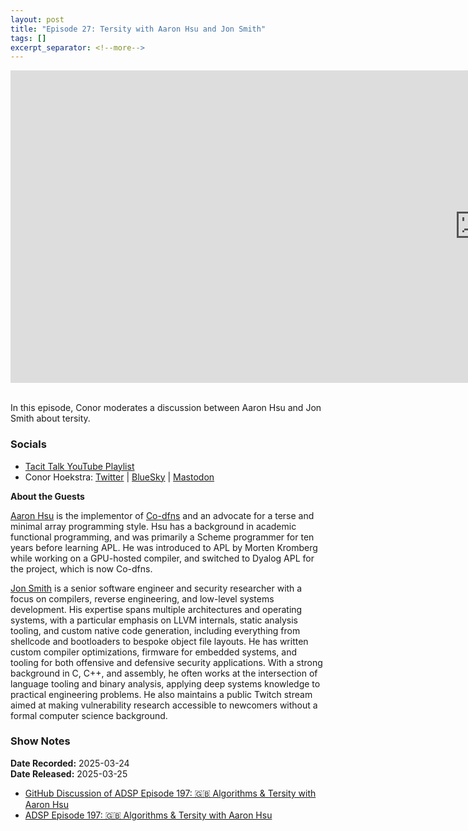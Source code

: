 ```yaml
---
layout: post
title: "Episode 27: Tersity with Aaron Hsu and Jon Smith"
tags: []
excerpt_separator: <!--more-->
---
```


<center>
<iframe width="1500" height="500" src="https://www.youtube.com/embed/BIc9iz-n7dM?si=dyl_6NDm7NZP02jo"
                title="YouTube video player" frameborder="0"
                allow="accelerometer; autoplay; clipboard-write; encrypted-media; gyroscope; picture-in-picture; web-share"
                referrerpolicy="strict-origin-when-cross-origin" allowfullscreen></iframe>
</center>

<br>In this episode, Conor moderates a discussion between Aaron Hsu and Jon Smith about tersity.

<!--more-->

### Socials

* [Tacit Talk YouTube Playlist](https://www.youtube.com/playlist?list=PLVFrD1dmDdvenJhYti3HomLRkC4_Y9AXA)
* Conor Hoekstra: [Twitter](https://twitter.com/code_report) \| [BlueSky](https://bsky.app/profile/codereport.bsky.social) \| [Mastodon](https://mastodon.social/@code_report)

**About the Guests**

[Aaron Hsu](https://www.linkedin.com/in/arcfide/) is the implementor of [Co-dfns](https://github.com/Co-dfns/Co-dfns) and an advocate for a terse and minimal array programming style. Hsu has a background in academic functional programming, and was primarily a Scheme programmer for ten years before learning APL. He was introduced to APL by Morten Kromberg while working on a GPU-hosted compiler, and switched to Dyalog APL for the project, which is now Co-dfns.

[Jon Smith](https://jvste.ch/) is a senior software engineer and security researcher with a focus on compilers, reverse engineering, and low-level systems development. His expertise spans multiple architectures and operating systems, with a particular emphasis on LLVM internals, static analysis tooling, and custom native code generation, including everything from shellcode and bootloaders to bespoke object file layouts. He has written custom compiler optimizations, firmware for embedded systems, and tooling for both offensive and defensive security applications. With a strong background in C, C++, and assembly, he often works at the intersection of language tooling and binary analysis, applying deep systems knowledge to practical engineering problems. He also maintains a public Twitch stream aimed at making vulnerability research accessible to newcomers without a formal computer science background.

### Show Notes

**Date Recorded:** 2025-03-24 <br>
**Date Released:** 2025-03-25 <br>

* [GitHub Discussion of ADSP Episode 197: 🇬🇧 Algorithms & Tersity with Aaron Hsu](https://github.com/codereport/adsp2/discussions/96#discussioncomment-11494334)
* [ADSP Episode 197: 🇬🇧 Algorithms & Tersity with Aaron Hsu](https://adspthepodcast.com/2024/08/30/Episode-197.html)
